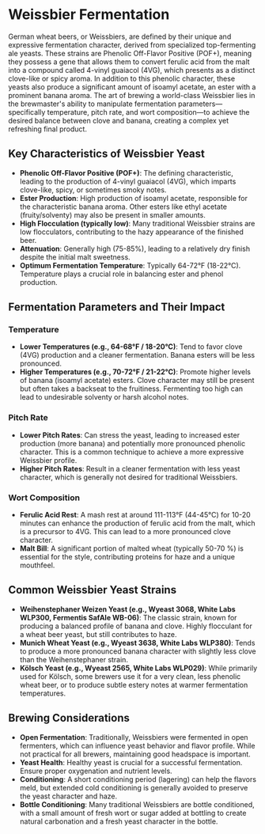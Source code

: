 # Weissbier Fermentation

German wheat beers, or Weissbiers, are defined by their unique and expressive fermentation character, derived from specialized top-fermenting ale yeasts. These strains are Phenolic Off-Flavor Positive (POF+), meaning they possess a gene that allows them to convert ferulic acid from the malt into a compound called 4-vinyl guaiacol (4VG), which presents as a distinct clove-like or spicy aroma. In addition to this phenolic character, these yeasts also produce a significant amount of isoamyl acetate, an ester with a prominent banana aroma. The art of brewing a world-class Weissbier lies in the brewmaster's ability to manipulate fermentation parameters—specifically temperature, pitch rate, and wort composition—to achieve the desired balance between clove and banana, creating a complex yet refreshing final product.

## Key Characteristics of Weissbier Yeast

* **Phenolic Off-Flavor Positive (POF+)**: The defining characteristic, leading to the production of 4-vinyl guaiacol (4VG), which imparts clove-like, spicy, or sometimes smoky notes.
* **Ester Production**: High production of isoamyl acetate, responsible for the characteristic banana aroma. Other esters like ethyl acetate (fruity/solventy) may also be present in smaller amounts.
* **High Flocculation (typically low)**: Many traditional Weissbier strains are low flocculators, contributing to the hazy appearance of the finished beer.
* **Attenuation**: Generally high (75-85%), leading to a relatively dry finish despite the initial malt sweetness.
* **Optimum Fermentation Temperature**: Typically 64-72°F (18-22°C). Temperature plays a crucial role in balancing ester and phenol production.

## Fermentation Parameters and Their Impact

### Temperature

* **Lower Temperatures (e.g., 64-68°F / 18-20°C)**: Tend to favor clove (4VG) production and a cleaner fermentation. Banana esters will be less pronounced.
* **Higher Temperatures (e.g., 70-72°F / 21-22°C)**: Promote higher levels of banana (isoamyl acetate) esters. Clove character may still be present but often takes a backseat to the fruitiness. Fermenting too high can lead to undesirable solventy or harsh alcohol notes.

### Pitch Rate

* **Lower Pitch Rates**: Can stress the yeast, leading to increased ester production (more banana) and potentially more pronounced phenolic character. This is a common technique to achieve a more expressive Weissbier profile.
* **Higher Pitch Rates**: Result in a cleaner fermentation with less yeast character, which is generally not desired for traditional Weissbiers.

### Wort Composition

* **Ferulic Acid Rest**: A mash rest at around 111-113°F (44-45°C) for 10-20 minutes can enhance the production of ferulic acid from the malt, which is a precursor to 4VG. This can lead to a more pronounced clove character.
* **Malt Bill**: A significant portion of malted wheat (typically 50-70 %) is essential for the style, contributing proteins for haze and a unique mouthfeel.

## Common Weissbier Yeast Strains

* **Weihenstephaner Weizen Yeast (e.g., Wyeast 3068, White Labs WLP300, Fermentis SafAle WB-06)**: The classic strain, known for producing a balanced profile of banana and clove. Highly flocculant for a wheat beer yeast, but still contributes to haze.
* **Munich Wheat Yeast (e.g., Wyeast 3638, White Labs WLP380)**: Tends to produce a more pronounced banana character with slightly less clove than the Weihenstephaner strain.
* **Kölsch Yeast (e.g., Wyeast 2565, White Labs WLP029)**: While primarily used for Kölsch, some brewers use it for a very clean, less phenolic wheat beer, or to produce subtle estery notes at warmer fermentation temperatures.

## Brewing Considerations

* **Open Fermentation**: Traditionally, Weissbiers were fermented in open fermenters, which can influence yeast behavior and flavor profile. While not practical for all brewers, maintaining good headspace is important.
* **Yeast Health**: Healthy yeast is crucial for a successful fermentation. Ensure proper oxygenation and nutrient levels.
* **Conditioning**: A short conditioning period (lagering) can help the flavors meld, but extended cold conditioning is generally avoided to preserve the yeast character and haze.
* **Bottle Conditioning**: Many traditional Weissbiers are bottle conditioned, with a small amount of fresh wort or sugar added at bottling to create natural carbonation and a fresh yeast character in the bottle.
